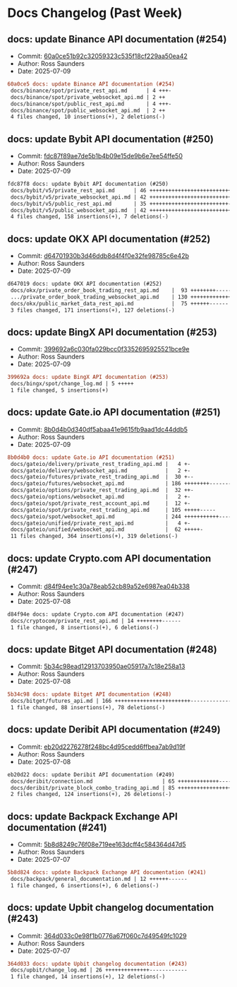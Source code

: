 # Docs Changelog (Past Week)

## docs: update Binance API documentation (#254)
- Commit: [60a0ce51b92c32059323c535f18cf229aa50ea42](https://github.com/rosssaunders/coincise/commit/60a0ce51b92c32059323c535f18cf229aa50ea42)
- Author: Ross Saunders
- Date: 2025-07-09

```diff
60a0ce5 docs: update Binance API documentation (#254)
 docs/binance/spot/private_rest_api.md      | 4 +++-
 docs/binance/spot/private_websocket_api.md | 2 ++
 docs/binance/spot/public_rest_api.md       | 4 +++-
 docs/binance/spot/public_websocket_api.md  | 2 ++
 4 files changed, 10 insertions(+), 2 deletions(-)
```

## docs: update Bybit API documentation (#250)
- Commit: [fdc87f89ae7de5b1b4b09e15de9b6e7ee54ffe50](https://github.com/rosssaunders/coincise/commit/fdc87f89ae7de5b1b4b09e15de9b6e7ee54ffe50)
- Author: Ross Saunders
- Date: 2025-07-09

```diff
fdc87f8 docs: update Bybit API documentation (#250)
 docs/bybit/v5/private_rest_api.md      | 46 +++++++++++++++++++++++++++++++---
 docs/bybit/v5/private_websocket_api.md | 42 ++++++++++++++++++++++++++++++-
 docs/bybit/v5/public_rest_api.md       | 35 +++++++++++++++++++++++++-
 docs/bybit/v5/public_websocket_api.md  | 42 ++++++++++++++++++++++++++++++-
 4 files changed, 158 insertions(+), 7 deletions(-)
```

## docs: update OKX API documentation (#252)
- Commit: [d64701930b3d46ddb8d4f4f0e32fe98785c6e42b](https://github.com/rosssaunders/coincise/commit/d64701930b3d46ddb8d4f4f0e32fe98785c6e42b)
- Author: Ross Saunders
- Date: 2025-07-09

```diff
d647019 docs: update OKX API documentation (#252)
 docs/okx/private_order_book_trading_rest_api.md    |  93 ++++++++-------
 .../private_order_book_trading_websocket_api.md    | 130 +++++++++++++--------
 docs/okx/public_market_data_rest_api.md            |  75 ++++++------
 3 files changed, 171 insertions(+), 127 deletions(-)
```

## docs: update BingX API documentation (#253)
- Commit: [399692a6c030fa029bcc0f3352695925521bce9e](https://github.com/rosssaunders/coincise/commit/399692a6c030fa029bcc0f3352695925521bce9e)
- Author: Ross Saunders
- Date: 2025-07-09

```diff
399692a docs: update BingX API documentation (#253)
 docs/bingx/spot/change_log.md | 5 +++++
 1 file changed, 5 insertions(+)
```

## docs: update Gate.io API documentation (#251)
- Commit: [8b0d4b0d340df5abaa41e9615fb9aad1dc44ddb5](https://github.com/rosssaunders/coincise/commit/8b0d4b0d340df5abaa41e9615fb9aad1dc44ddb5)
- Author: Ross Saunders
- Date: 2025-07-09

```diff
8b0d4b0 docs: update Gate.io API documentation (#251)
 docs/gateio/delivery/private_rest_trading_api.md |   4 +-
 docs/gateio/delivery/websocket_api.md            |   2 +-
 docs/gateio/futures/private_rest_trading_api.md  |  30 +--
 docs/gateio/futures/websocket_api.md             | 186 ++++++++---------
 docs/gateio/options/private_rest_trading_api.md  |  32 ++-
 docs/gateio/options/websocket_api.md             |   2 +-
 docs/gateio/spot/private_rest_account_api.md     |  12 +-
 docs/gateio/spot/private_rest_trading_api.md     | 105 +++++-----
 docs/gateio/spot/websocket_api.md                | 244 +++++++++++------------
 docs/gateio/unified/private_rest_api.md          |   4 +-
 docs/gateio/unified/websocket_api.md             |  62 +++++-
 11 files changed, 364 insertions(+), 319 deletions(-)
```

## docs: update Crypto.com API documentation (#247)
- Commit: [d84f94ee1c30a78eab52cb89a52e6987ea04b338](https://github.com/rosssaunders/coincise/commit/d84f94ee1c30a78eab52cb89a52e6987ea04b338)
- Author: Ross Saunders
- Date: 2025-07-08

```diff
d84f94e docs: update Crypto.com API documentation (#247)
 docs/cryptocom/private_rest_api.md | 14 ++++++++------
 1 file changed, 8 insertions(+), 6 deletions(-)
```

## docs: update Bitget API documentation (#248)
- Commit: [5b34c98ead12913703950ae05917a7c18e258a13](https://github.com/rosssaunders/coincise/commit/5b34c98ead12913703950ae05917a7c18e258a13)
- Author: Ross Saunders
- Date: 2025-07-08

```diff
5b34c98 docs: update Bitget API documentation (#248)
 docs/bitget/futures_api.md | 166 ++++++++++++++++++++++++---------------------
 1 file changed, 88 insertions(+), 78 deletions(-)
```

## docs: update Deribit API documentation (#249)
- Commit: [eb20d2276278f248bc4d95cedd6ffbea7ab9d19f](https://github.com/rosssaunders/coincise/commit/eb20d2276278f248bc4d95cedd6ffbea7ab9d19f)
- Author: Ross Saunders
- Date: 2025-07-08

```diff
eb20d22 docs: update Deribit API documentation (#249)
 docs/deribit/connection.md                      | 65 +++++++++++++------
 docs/deribit/private_block_combo_trading_api.md | 85 +++++++++++++++++++++++--
 2 files changed, 124 insertions(+), 26 deletions(-)
```

## docs: update Backpack Exchange API documentation (#241)
- Commit: [5b8d8249c76f08e719ee163dcff4c584364d47d5](https://github.com/rosssaunders/coincise/commit/5b8d8249c76f08e719ee163dcff4c584364d47d5)
- Author: Ross Saunders
- Date: 2025-07-07

```diff
5b8d824 docs: update Backpack Exchange API documentation (#241)
 docs/backpack/general_documentation.md | 12 ++++++------
 1 file changed, 6 insertions(+), 6 deletions(-)
```

## docs: update Upbit changelog documentation (#243)
- Commit: [364d033c0e98f1b0776a67f060c7d49549fc1029](https://github.com/rosssaunders/coincise/commit/364d033c0e98f1b0776a67f060c7d49549fc1029)
- Author: Ross Saunders
- Date: 2025-07-07

```diff
364d033 docs: update Upbit changelog documentation (#243)
 docs/upbit/change_log.md | 26 ++++++++++++++------------
 1 file changed, 14 insertions(+), 12 deletions(-)
```

